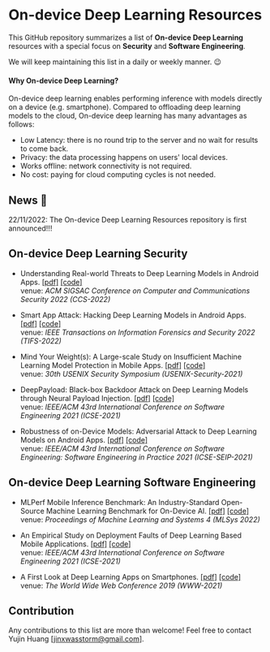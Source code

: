 # On-device Deep Learning Resources
This GitHub repository summarizes a list of **On-device Deep Learning** resources with a special focus on **Security** and **Software Engineering**.

We will keep maintaining this list in a daily or weekly manner. :wink:


#### Why On-device Deep Learning?
On-device deep learning enables performing inference with models directly on a device (e.g. smartphone). Compared to offloading deep learning models to the cloud, On-device deep learning has many advantages as follows:
- Low Latency: there is no round trip to the server and no wait for results to come back.
- Privacy: the data processing happens on users' local devices.
- Works offline: network connectivity is not required.
- No cost: paying for cloud computing cycles is not needed.

## News :mega:
22/11/2022: The On-device Deep Learning Resources repository is first announced!!!

## On-device Deep Learning Security
- Understanding Real-world Threats to Deep Learning Models in Android Apps.
  [[pdf]](https://arxiv.org/pdf/2209.09577.pdf)
  [[code]](https://github.com/Advdroid/advdroid-pro)\
  venue: *ACM SIGSAC Conference on Computer and Communications Security 2022 (CCS-2022)*
  
- Smart App Attack: Hacking Deep Learning Models in Android Apps.
  [[pdf]](https://arxiv.org/pdf/2204.11075.pdf)
  [[code]](https://github.com/Jinxhy/SmartAppAttack)\
  venue: *IEEE Transactions on Information Forensics and Security 2022 (TIFS-2022)*

- Mind Your Weight(s): A Large-scale Study on Insufficient Machine Learning Model Protection in Mobile Apps.
  [[pdf]](https://www.usenix.org/system/files/sec21-sun-zhichuang.pdf)
  [[code]](https://github.com/RiS3-Lab/ModelXRay)\
  venue: *30th USENIX Security Symposium (USENIX-Security-2021)*

- DeepPayload: Black-box Backdoor Attack on Deep Learning Models through Neural Payload Injection.
  [[pdf]](https://arxiv.org/pdf/2101.06896.pdf)
  [[code]](https://github.com/yuanchun-li/DeepPayload)\
  venue: *IEEE/ACM 43rd International Conference on Software Engineering 2021 (ICSE-2021)*

- Robustness of on-Device Models: Adversarial Attack to Deep Learning Models on Android Apps.
  [[pdf]](https://arxiv.org/pdf/2101.04401.pdf)
  [[code]](https://github.com/Jinxhy/AppAIsecurity)\
  venue: *IEEE/ACM 43rd International Conference on Software Engineering: Software Engineering in Practice 2021 (ICSE-SEIP-2021)*
  

## On-device Deep Learning Software Engineering
- MLPerf Mobile Inference Benchmark: An Industry-Standard Open-Source Machine Learning Benchmark for On-Device AI.
  [[pdf]](https://proceedings.mlsys.org/paper/2022/file/7eabe3a1649ffa2b3ff8c02ebfd5659f-Paper.pdf)
  [[code]](https://github.com/mlcommons)\
  venue: *Proceedings of Machine Learning and Systems 4 (MLSys 2022)*
  
- An Empirical Study on Deployment Faults of Deep Learning Based Mobile Applications.
  [[pdf]](https://arxiv.org/pdf/2101.04930.pdf)
  [[code]](https://github.com/chenzhenpeng18/icse2021)\
  venue: *IEEE/ACM 43rd International Conference on Software Engineering 2021 (ICSE-2021)*
  
- A First Look at Deep Learning Apps on Smartphones.
  [[pdf]](https://arxiv.org/pdf/1812.05448.pdf)
  [[code]](https://github.com/xumengwei/MobileDL)\
  venue: *The World Wide Web Conference 2019 (WWW-2021)*

## Contribution
Any contributions to this list are more than welcome!
Feel free to contact Yujin Huang [jinxwasstorm@gmail.com].
